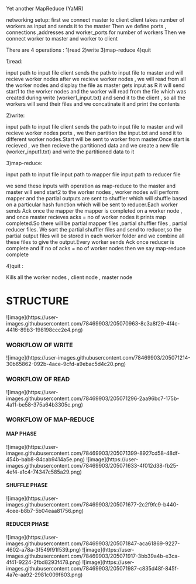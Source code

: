 Yet another MapReduce (YaMR)

networking setup:
first we connect master to client
client takes number of workers as input and sends it to the master
Then we define ports , connections ,addresses and worker_ports  for number of workers
Then we connect worker to master and worker to client 

There are 4 operations :
1)read 
2)write
3)map-reduce
4)quit


1)read:

input path to input file 
client sends the path to input file to master and will recieve worker nodes
after we recieve worker nodes , we will read from all the worker nodes and display the file 
as master gets input as R it will send start1 to the worker nodes and the worker will read from the file which was created during write (worker1_input.txt) and send it to the client , so all the workers will send their files and we concatinate it and print the contents


2)write:

input path to input file 
client sends the path to input file to master and will recieve worker nodes ports , we then partition the input.txt and send it to different worker nodes.Start will be sent to worker from master.Once start is recieved , we then recieve the partitioned data and we create a new file (worker_input1.txt) and write the partitioned data to it


3)map-reduce:

input path to input file 
input path to mapper file 
input path to reducer file 

we send these inputs with operation as map-reduce to the master and master will send start2 to the worker nodes , worker nodes will perform mapper and the partial outputs are sent to shuffler which will shuffle based on a particular hash function which will be sent to reducer.Each worker sends Ack once the mapper the mapper is completed on a worker node , and once master recieves acks = no of worker nodes it prints map completed.So there will be partial mapper files ,partial shuffler files , partial reducer files. We sort the partial shuffler files and send to reducer,so the partial output files will be stored in each worker folder and we combine all these files to give the output.Every worker sends Ack once reducer is complete and if no of acks = no of worker nodes then we say map-reduce complete




4)quit : 

Kills all the worker nodes , client node , master node

<h1>STRUCTURE</h1>
![image](https://user-images.githubusercontent.com/78469903/205070963-8c3a8f29-4f4c-4416-89b3-198198ccc2e4.png)

<h3>WORKFLOW OF WRITE</h3>
![image](https://user-images.githubusercontent.com/78469903/205071214-30b65862-092b-4ace-9cfd-a9ebac5d4c20.png)



<h3>WORKFLOW OF READ</h3>
![image](https://user-images.githubusercontent.com/78469903/205071296-2aa96bc7-175b-4a11-be58-375a64b3305c.png)



<h3>WORKFLOW OF MAP-REDUCE</h3>
<h4>MAP PHASE</h4>
![image](https://user-images.githubusercontent.com/78469903/205071399-8927cd58-48df-454b-bab8-84cab9414a5e.png)
![image](https://user-images.githubusercontent.com/78469903/205071633-4f012d38-fb25-4ef4-a1c4-74347c585a29.png)


<h4>SHUFFLE PHASE</h4>
![image](https://user-images.githubusercontent.com/78469903/205071677-2c2f9fc9-b440-4cee-b8b7-5b04eaa81756.png)


<h4>REDUCER PHASE</h4>
![image](https://user-images.githubusercontent.com/78469903/205071847-aca61869-9227-4602-a78a-3f549f91f539.png)
![image](https://user-images.githubusercontent.com/78469903/205071917-3bb39a4b-e3ca-4f41-9224-2fbd8293f478.png)
![image](https://user-images.githubusercontent.com/78469903/205071987-c835d48f-845f-4a7e-aa92-2981c009f603.png)




